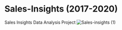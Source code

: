 # Sales-Insights (2017-2020)
Sales Insights Data Analysis Project
![Sales-insights (1)](https://user-images.githubusercontent.com/52368773/215239767-c17be22c-9023-49c0-bc9b-ff03406f96df.png)
